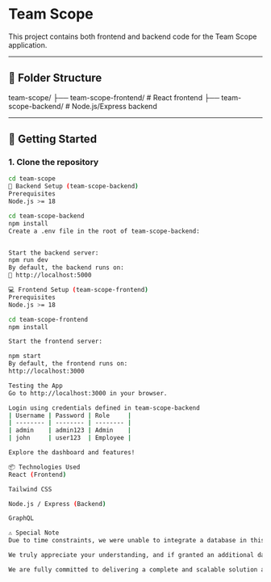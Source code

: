 # Team Scope

This project contains both frontend and backend code for the Team Scope application.

---

## 📁 Folder Structure

team-scope/
├── team-scope-frontend/ # React frontend
├── team-scope-backend/ # Node.js/Express backend


---

## 🚀 Getting Started

### 1. Clone the repository

```bash
cd team-scope
🔧 Backend Setup (team-scope-backend)
Prerequisites
Node.js >= 18

cd team-scope-backend
npm install
Create a .env file in the root of team-scope-backend:


Start the backend server:
npm run dev
By default, the backend runs on:
📍 http://localhost:5000

💻 Frontend Setup (team-scope-frontend)
Prerequisites
Node.js >= 18

cd team-scope-frontend
npm install

Start the frontend server:

npm start
By default, the frontend runs on:
http://localhost:3000

Testing the App
Go to http://localhost:3000 in your browser.

Login using credentials defined in team-scope-backend
| Username | Password | Role     |
| -------- | -------- | -------- |
| admin    | admin123 | Admin    |
| john     | user123  | Employee |

Explore the dashboard and features!

📦 Technologies Used
React (Frontend)

Tailwind CSS

Node.js / Express (Backend)

GraphQL

⚠️ Special Note
Due to time constraints, we were unable to integrate a database in this version of the application. As a result, the backend currently uses mock data stored in memory, which limits the functionality of features like adding and deleting records.

We truly appreciate your understanding, and if granted an additional day, we would be happy to implement a full database solution. This will enable persistent data storage and allow dynamic operations such as adding, and deleting employees to function as expected.

We are fully committed to delivering a complete and scalable solution and would love the opportunity to enhance this further.
